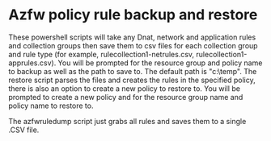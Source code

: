 # Azfw policy rule backup and restore

These powershell scripts will take any Dnat, network and application rules and collection groups then save them to csv files for each collection group and rule type (for example, rulecollection1-netrules.csv, rulecollection1-apprules.csv). You will be prompted for the resource group and policy name to backup as well as the path to save to. The default path is "c:\temp".
The restore script parses the files and creates the rules in the specified policy, there is also an option to create a new policy to restore to. You will be prompted to create a new policy and for the resource group name and policy name to restore to.

The azfwruledump script just grabs all rules and saves them to a single .CSV file.
